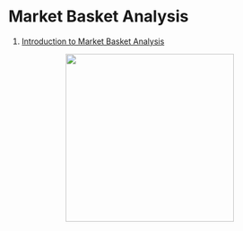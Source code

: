 # Market Basket Analysis

1. [Introduction to Market Basket Analysis](https://github.com/vanessaaleung/DS-notes/blob/master/marketing-analytics/market-basket/intro.md)


<p align="center">
  <img src="https://miro.medium.com/max/5760/1*DHfQvlMVBaJCHpYmj1kmCw.png" height="300px">
</p>

